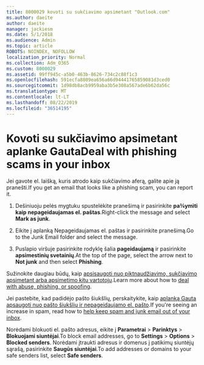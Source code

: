 ```yaml
---
title: 8000029 kovoti su sukčiavimo apsimetant "Outlook.com"
ms.author: daeite
author: daeite
manager: jackiesm
ms.date: 5/1/2018
ms.audience: Admin
ms.topic: article
ROBOTS: NOINDEX, NOFOLLOW
localization_priority: Normal
ms.collection: Adm_O365
ms.custom: 8000029
ms.assetid: 99ff945c-a5b0-463b-8626-734c2c88f1c3
ms.openlocfilehash: 591ecfa8809ea656a66d94441765859081d3ced0
ms.sourcegitcommit: 1d98db8acb9959aba3b5e308a567ade6b62da56c
ms.translationtype: MT
ms.contentlocale: lt-LT
ms.lasthandoff: 08/22/2019
ms.locfileid: "36514195"
---
```

# <a name="deal-with-phishing-scams-in-your-inbox"></a><span data-ttu-id="08079-102">Kovoti su sukčiavimo apsimetant aplanke Gauta</span><span class="sxs-lookup"><span data-stu-id="08079-102">Deal with phishing scams in your inbox</span></span>

<span data-ttu-id="08079-103">Jei gavote el. laišką, kuris atrodo kaip sukčiavimo aferą, galite apie ją pranešti.</span><span class="sxs-lookup"><span data-stu-id="08079-103">If you get an email that looks like a phishing scam, you can report it.</span></span>
  
1. <span data-ttu-id="08079-104">Dešiniuoju pelės mygtuku spustelėkite pranešimą ir pasirinkite **pa¾ymìti kaip nepageidaujamas el. paštas**.</span><span class="sxs-lookup"><span data-stu-id="08079-104">Right-click the message and select **Mark as junk**.</span></span> 
    
2. <span data-ttu-id="08079-105">Eikite į aplanką Nepageidaujamas el. paštas ir pasirinkite pranešimą.</span><span class="sxs-lookup"><span data-stu-id="08079-105">Go to the Junk Email folder and select the message.</span></span>
    
3. <span data-ttu-id="08079-106">Puslapio viršuje pasirinkite rodyklę šalia **pageidaujamą** ir pasirinkite **apsimestinių svetainių**.</span><span class="sxs-lookup"><span data-stu-id="08079-106">At the top of the page, select the arrow next to **Not junk** and then select **Phishing**.</span></span> 
    
<span data-ttu-id="08079-107">Sužinokite daugiau būdų, kaip [apsisaugoti nuo piktnaudžiavimo, sukčiavimo apsimetant arba apsimetimo kitu vartotoju](https://go.microsoft.com/fwlink/p/?linkid=873139).</span><span class="sxs-lookup"><span data-stu-id="08079-107">Learn more about how to [deal with abuse, phishing, or spoofing](https://go.microsoft.com/fwlink/p/?linkid=873139).</span></span>
  
<span data-ttu-id="08079-108">Jei pastebite, kad padidėjo pašto šiukšlių, perskaitykite, kaip [aplanką Gauta apsaugoti nuo pašto šiukšlių ir nepageidaujamo el. pašto](https://go.microsoft.com/fwlink/p/?linkid=873140).</span><span class="sxs-lookup"><span data-stu-id="08079-108">If you're seeing an increase in spam, read how to [help keep spam and junk email out of your inbox](https://go.microsoft.com/fwlink/p/?linkid=873140).</span></span>
  
<span data-ttu-id="08079-109">Norėdami blokuoti el. pašto adresus, eikite į **Parametrai** \> **Parinktys** \> **Blokuojami siuntėjai**.</span><span class="sxs-lookup"><span data-stu-id="08079-109">To block email addresses, go to **Settings** \> **Options** \> **Blocked senders**.</span></span> <span data-ttu-id="08079-110">Norėdami įtraukti adresus ir domenus į patikimų siuntėjų sąrašą, pasirinkite **Saugūs siuntėjai**.</span><span class="sxs-lookup"><span data-stu-id="08079-110">To add addresses or domains to your safe senders list, select **Safe senders**.</span></span> 
  

